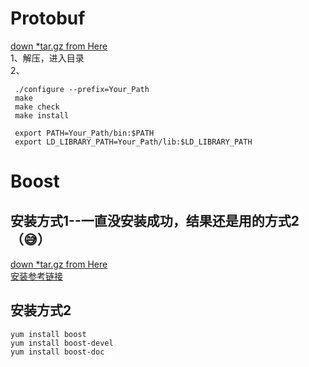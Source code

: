 # Protobuf
[down *tar.gz from Here](https://github.com/google/protobuf/releases) <br>
1、解压，进入目录 <br>
2、
```
 ./configure --prefix=Your_Path
 make
 make check
 make install
 
 export PATH=Your_Path/bin:$PATH
 export LD_LIBRARY_PATH=Your_Path/lib:$LD_LIBRARY_PATH
```
# Boost
## 安装方式1--一直没安装成功，结果还是用的方式2（😅）
[down *tar.gz from Here](https://dl.bintray.com/boostorg/release/1.68.0/source/) <br>
[安装参考链接](https://www.cnblogs.com/oloroso/p/4632848.html)

## 安装方式2
```
yum install boost
yum install boost-devel
yum install boost-doc
```
